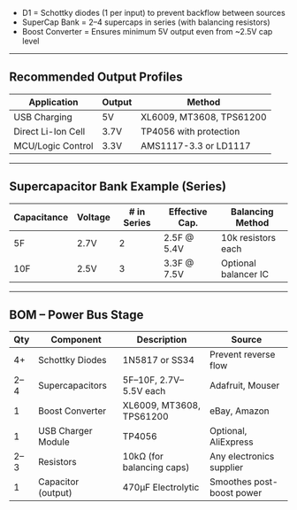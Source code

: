 - D1 = Schottky diodes (1 per input) to prevent backflow between sources
- SuperCap Bank = 2–4 supercaps in series (with balancing resistors)
- Boost Converter = Ensures minimum 5V output even from ~2.5V cap level

---

## Recommended Output Profiles

| Application       | Output | Method                            |
|--------------------|--------|-----------------------------------|
| USB Charging       | 5V     | XL6009, MT3608, TPS61200          |
| Direct Li-Ion Cell | 3.7V   | TP4056 with protection            |
| MCU/Logic Control  | 3.3V   | AMS1117-3.3 or LD1117             |

---

## Supercapacitor Bank Example (Series)

| Capacitance | Voltage | # in Series | Effective Cap. | Balancing Method    |
|-------------|---------|-------------|----------------|----------------------|
| 5F          | 2.7V    | 2           | 2.5F @ 5.4V     | 10k resistors each   |
| 10F         | 2.5V    | 3           | 3.3F @ 7.5V     | Optional balancer IC |

---

## BOM – Power Bus Stage

| Qty | Component             | Description                        | Source                         |
|-----|------------------------|------------------------------------|--------------------------------|
| 4+  | Schottky Diodes       | 1N5817 or SS34                     | Prevent reverse flow           |
| 2–4 | Supercapacitors       | 5F–10F, 2.7V–5.5V each             | Adafruit, Mouser               |
| 1   | Boost Converter       | XL6009, MT3608, TPS61200           | eBay, Amazon                   |
| 1   | USB Charger Module    | TP4056                             | Optional, AliExpress           |
| 2–3 | Resistors             | 10kΩ (for balancing caps)          | Any electronics supplier       |
| 1   | Capacitor (output)    | 470µF Electrolytic                 | Smoothes post-boost power      |
